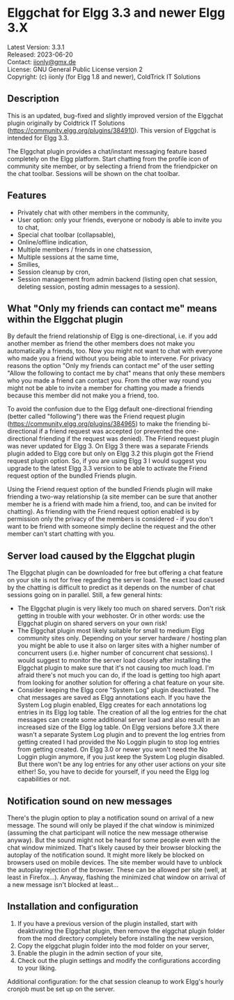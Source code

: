 Elggchat for Elgg 3.3 and newer Elgg 3.X
========================================

Latest Version: 3.3.1  
Released: 2023-06-20  
Contact: iionly@gmx.de  
License: GNU General Public License version 2  
Copyright: (c) iionly (for Elgg 1.8 and newer), ColdTrick IT Solutions  


Description
-----------

This is an updated, bug-fixed and slightly improved version of the Elggchat plugin originally by Coldtrick IT Solutions (https://community.elgg.org/plugins/384910). This version of Elggchat is intended for Elgg 3.3.

The Elggchat plugin provides a chat/instant messaging feature based completely on the Elgg platform. Start chatting from the profile icon of community site member, or by selecting a friend from the friendpicker on the chat toolbar. Sessions will be shown on the chat toolbar.


Features
--------

- Privately chat with other members in the community,
- User option: only your friends, everyone or nobody is able to invite you to chat,
- Special chat toolbar (collapsable),
- Online/offline indication,
- Multiple members / friends in one chatsession,
- Multiple sessions at the same time,
- Smilies,
- Session cleanup by cron,
- Session management from admin backend (listing open chat session, deleting session, posting admin messages to a session).


What "Only my friends can contact me" means within the Elggchat plugin
----------------------------------------------------------------------

By default the friend relationship of Elgg is one-directional, i.e. if you add another member as friend the other members does not make you automatically a friends, too. Now you might not want to chat with everyone who made you a friend without you being able to intervene. For privacy reasons the option "Only my friends can contact me" of the user setting "Allow the following to contact me by chat" means that only these members who you made a friend can contact you. From the other way round you might not be able to invite a member for chatting you made a friends because this member did not make you a friend, too.

To avoid the confusion due to the Elgg default one-directional friending (better called "following") there was the Friend request plugin (https://community.elgg.org/plugins/384965) to make the friending bi-directional if a friend request was accepted (or prevented the one-directional friending if the request was denied). The Friend request plugin was never updated for Elgg 3. On Elgg 3 there was a separate Friends plugin added to Elgg core but only on Elgg 3.2 this plugin got the Friend request plugin option. So, if you are using Elgg 3 I would suggest you upgrade to the latest Elgg 3.3 version to be able to activate the Friend request option of the bundled Friends plugin. 

Using the Friend request option of the bundled Friends plugin will make friending a two-way relationship (a site member can be sure that another member he is a friend with made him a friend, too, and can be invited for chatting). As friending with the Friend request option enabled is by permission only the privacy of the members is considered - if you don't want to be friend with someone simply decline the request and the other member can't start chatting with you.


Server load caused by the Elggchat plugin
-----------------------------------------

The Elggchat plugin can be downloaded for free but offering a chat feature on your site is not for free regarding the server load. The exact load caused by the chatting is difficult to predict as it depends on the number of chat sessions going on in parallel. Still, a few general hints:

- The Elggchat plugin is very likely too much on shared servers. Don't risk getting in trouble with your webhoster. Or in other words: use the Elggchat plugin on shared servers on your own risk!
- The Elggchat plugin most likely suitable for small to medium Elgg community sites only. Depending on your server hardware / hosting plan you might be able to use it also on larger sites with a higher number of concurrent users (i.e. higher number of concurrent chat sessions). I would suggest to monitor the server load closely after installing the Elggchat plugin to make sure that it's not causing too much load. I'm afraid there's not much you can do, if the load is getting too high apart from looking for another solution for offering a chat feature on your site.
- Consider keeping the Elgg core "System Log" plugin deactivated. The chat messages are saved as Elgg annotations each. If you have the System Log plugin enabled, Elgg creates for each annotations log entries in its Elgg log table. The creation of all the log entries for the chat messages can create some additional server load and also result in an increased size of the Elgg log table. On Elgg versions before 3.X there wasn't a separate System Log plugin and to prevent the log entries from getting created I had provided the No Loggin plugin to stop log entries from getting created. On Elgg 3.0 or newer you won't need the No Loggin plugin anymore, if you just keep the System Log plugin disabled. But there won't be any log entries for any other user actions on your site either! So, you have to decide for yourself, if you need the Elgg log capabilities or not.


Notification sound on new messages
----------------------------------

There's the plugin option to play a notification sound on arrival of a new message. The sound will only be played if the chat window is minimized (assuming the chat participant will notice the new message otherwise anyway). But the sound might not be heard for some people even with the chat window minimized. That's likely caused by their browser blocking the autoplay of the notification sound. It might more likely be blocked on browsers used on mobile devices. The site member would have to unblock the autoplay rejection of the browser. These can be allowed per site (well, at least in Firefox...). Anyway, flashing the minimized chat window on arrival of a new message isn't blocked at least...


Installation and configuration
------------------------------

1. If you have a previous version of the plugin installed, start with deaktivating the Elggchat plugin, then remove the elggchat plugin folder from the mod directory completely before installing the new version,
2. Copy the elggchat plugin folder into the mod folder on your server,
3. Enable the plugin in the admin section of your site,
4. Check out the plugin settings and modify the configurations according to your liking.

Additional configuration: for the chat session cleanup to work Elgg's hourly cronjob must be set up on the server.
